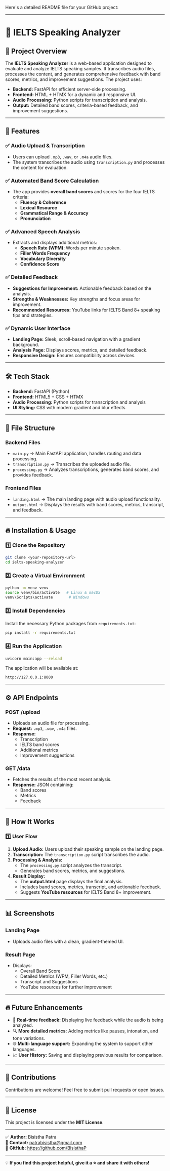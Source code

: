 Here's a detailed README file for your GitHub project:

---

# 🎯 **IELTS Speaking Analyzer**

## 📌 **Project Overview**
The **IELTS Speaking Analyzer** is a web-based application designed to evaluate and analyze IELTS speaking samples. It transcribes audio files, processes the content, and generates comprehensive feedback with band scores, metrics, and improvement suggestions. The project uses:
- **Backend:** FastAPI for efficient server-side processing.
- **Frontend:** HTML + HTMX for a dynamic and responsive UI.
- **Audio Processing:** Python scripts for transcription and analysis.
- **Output:** Detailed band scores, criteria-based feedback, and improvement suggestions.

---

## 🚀 **Features**
### ✅ **Audio Upload & Transcription**
- Users can upload `.mp3`, `.wav`, or `.m4a` audio files.
- The system transcribes the audio using `transcription.py` and processes the content for evaluation.

### ✅ **Automated Band Score Calculation**
- The app provides **overall band scores** and scores for the four IELTS criteria:
    - **Fluency & Coherence**
    - **Lexical Resource**
    - **Grammatical Range & Accuracy**
    - **Pronunciation**

### ✅ **Advanced Speech Analysis**
- Extracts and displays additional metrics:
    - **Speech Rate (WPM)**: Words per minute spoken.
    - **Filler Words Frequency**
    - **Vocabulary Diversity**
    - **Confidence Score**

### ✅ **Detailed Feedback**
- **Suggestions for Improvement:** Actionable feedback based on the analysis.
- **Strengths & Weaknesses:** Key strengths and focus areas for improvement.
- **Recommended Resources:** YouTube links for IELTS Band 8+ speaking tips and strategies.

### ✅ **Dynamic User Interface**
- **Landing Page:** Sleek, scroll-based navigation with a gradient background.
- **Analysis Page:** Displays scores, metrics, and detailed feedback.
- **Responsive Design:** Ensures compatibility across devices.

---

## 🛠️ **Tech Stack**
- **Backend:** FastAPI (Python)
- **Frontend:** HTML5 + CSS + HTMX
- **Audio Processing:** Python scripts for transcription and analysis
- **UI Styling:** CSS with modern gradient and blur effects

---

## 📁 **File Structure**

### **Backend Files**
- `main.py` → Main FastAPI application, handles routing and data processing.
- `transcription.py` → Transcribes the uploaded audio file.
- `processing.py` → Analyzes transcriptions, generates band scores, and provides feedback.

### **Frontend Files**
- `landing.html` → The main landing page with audio upload functionality.
- `output.html` → Displays the results with band scores, metrics, transcript, and feedback.

---

## 🔥 **Installation & Usage**

### **1️⃣ Clone the Repository**
```bash
git clone <your-repository-url>
cd ielts-speaking-analyzer
```

### **2️⃣ Create a Virtual Environment**
```bash
python -m venv venv
source venv/bin/activate   # Linux & macOS
venv\Scripts\activate       # Windows
```

### **3️⃣ Install Dependencies**
Install the necessary Python packages from `requirements.txt`:
```bash
pip install -r requirements.txt
```

### **4️⃣ Run the Application**
```bash
uvicorn main:app --reload
```
The application will be available at:
```
http://127.0.0.1:8000
```

---

## ⚙️ **API Endpoints**
### **POST /upload**
- Uploads an audio file for processing.
- **Request:** `.mp3`, `.wav`, `.m4a` files.
- **Response:** 
    - Transcription
    - IELTS band scores
    - Additional metrics
    - Improvement suggestions

### **GET /data**
- Fetches the results of the most recent analysis.
- **Response:** JSON containing:
    - Band scores
    - Metrics
    - Feedback

---

## 🎯 **How It Works**

### **1️⃣ User Flow**
1. **Upload Audio:** Users upload their speaking sample on the landing page.
2. **Transcription:** The `transcription.py` script transcribes the audio.
3. **Processing & Analysis:** 
    - The `processing.py` script analyzes the transcript.
    - Generates band scores, metrics, and suggestions.
4. **Result Display:**
    - The **output.html** page displays the final analysis.
    - Includes band scores, metrics, transcript, and actionable feedback.
    - Suggests **YouTube resources** for IELTS Band 8+ improvement.

---

## 📊 **Screenshots**
### **Landing Page**
- Uploads audio files with a clean, gradient-themed UI.

### **Result Page**
- Displays:
    - Overall Band Score
    - Detailed Metrics (WPM, Filler Words, etc.)
    - Transcript and Suggestions
    - YouTube resources for further improvement

---

## 🔥 **Future Enhancements**
- 🌟 **Real-time feedback:** Displaying live feedback while the audio is being analyzed.
- 🔍 **More detailed metrics:** Adding metrics like pauses, intonation, and tone variations.
- 🌐 **Multi-language support:** Expanding the system to support other languages.
- 📈 **User History:** Saving and displaying previous results for comparison.

---

## 🤝 **Contributions**
Contributions are welcome! Feel free to submit pull requests or open issues.

---

## 📄 **License**
This project is licensed under the **MIT License**.

---

✅ **Author:** Bisistha Patra  
📧 **Contact:** patrabisistha@gmail.com  
🔗 **GitHub:** https://github.com/BisisthaP  

---

💡 **If you find this project helpful, give it a ⭐️ and share it with others!**
